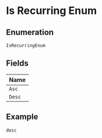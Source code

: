 
# Is Recurring Enum

## Enumeration

`IsRecurringEnum`

## Fields

| Name |
|  --- |
| `Asc` |
| `Desc` |

## Example

```
desc
```

